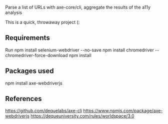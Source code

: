 
Parse a list of URLs with axe-core/cli, aggregate the results of the a11y analysis

This is a quick, throwaway project (:


## Requirements

Run 
npm install selenium-webdriver --no-save
npm install chromedriver --chromedriver-force-download
npm install

## Packages used
npm install axe-webdriverjs

## References 

https://github.com/dequelabs/axe-cli
https://www.npmjs.com/package/axe-webdriverjs
https://dequeuniversity.com/rules/worldspace/3.0